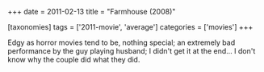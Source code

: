 +++
date = 2011-02-13
title = "Farmhouse (2008)"

[taxonomies]
tags = ['2011-movie', 'average']
categories = ['movies']
+++

Edgy as horror movies tend to be, nothing special; an extremely bad
performance by the guy playing husband; I didn't get it at the end...
I don't know why the couple did what they did.
